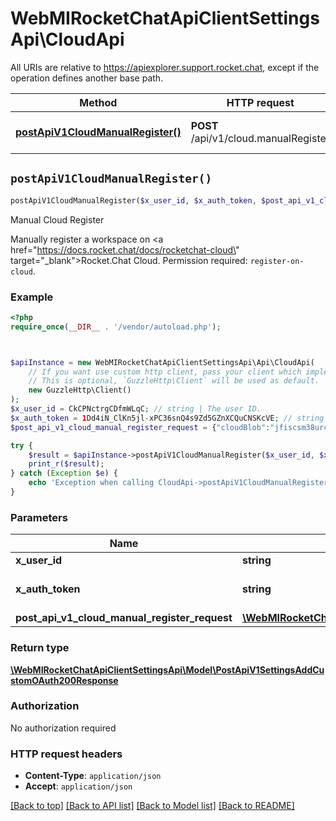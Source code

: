 # WebMIRocketChatApiClientSettingsApi\CloudApi

All URIs are relative to https://apiexplorer.support.rocket.chat, except if the operation defines another base path.

| Method | HTTP request | Description |
| ------------- | ------------- | ------------- |
| [**postApiV1CloudManualRegister()**](CloudApi.md#postApiV1CloudManualRegister) | **POST** /api/v1/cloud.manualRegister | Manual Cloud Register |


## `postApiV1CloudManualRegister()`

```php
postApiV1CloudManualRegister($x_user_id, $x_auth_token, $post_api_v1_cloud_manual_register_request): \WebMIRocketChatApiClientSettingsApi\Model\PostApiV1SettingsAddCustomOAuth200Response
```

Manual Cloud Register

Manually register a workspace on <a href=\"https://docs.rocket.chat/docs/rocketchat-cloud\" target=\"_blank\">Rocket.Chat Cloud</a>. Permission required: `register-on-cloud`.

### Example

```php
<?php
require_once(__DIR__ . '/vendor/autoload.php');



$apiInstance = new WebMIRocketChatApiClientSettingsApi\Api\CloudApi(
    // If you want use custom http client, pass your client which implements `GuzzleHttp\ClientInterface`.
    // This is optional, `GuzzleHttp\Client` will be used as default.
    new GuzzleHttp\Client()
);
$x_user_id = CkCPNctrgCDfmWLqC; // string | The user ID.
$x_auth_token = 1Dd4iN_ClKn5jl-xPC36snQ4s9Zd5GZnXCQuCNSKcVE; // string | The authentication token.
$post_api_v1_cloud_manual_register_request = {"cloudBlob":"jfiscsm38urc3ujd"}; // \WebMIRocketChatApiClientSettingsApi\Model\PostApiV1CloudManualRegisterRequest

try {
    $result = $apiInstance->postApiV1CloudManualRegister($x_user_id, $x_auth_token, $post_api_v1_cloud_manual_register_request);
    print_r($result);
} catch (Exception $e) {
    echo 'Exception when calling CloudApi->postApiV1CloudManualRegister: ', $e->getMessage(), PHP_EOL;
}
```

### Parameters

| Name | Type | Description  | Notes |
| ------------- | ------------- | ------------- | ------------- |
| **x_user_id** | **string**| The user ID. | |
| **x_auth_token** | **string**| The authentication token. | |
| **post_api_v1_cloud_manual_register_request** | [**\WebMIRocketChatApiClientSettingsApi\Model\PostApiV1CloudManualRegisterRequest**](../Model/PostApiV1CloudManualRegisterRequest.md)|  | [optional] |

### Return type

[**\WebMIRocketChatApiClientSettingsApi\Model\PostApiV1SettingsAddCustomOAuth200Response**](../Model/PostApiV1SettingsAddCustomOAuth200Response.md)

### Authorization

No authorization required

### HTTP request headers

- **Content-Type**: `application/json`
- **Accept**: `application/json`

[[Back to top]](#) [[Back to API list]](../../README.md#endpoints)
[[Back to Model list]](../../README.md#models)
[[Back to README]](../../README.md)
